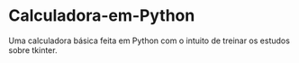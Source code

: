 # Calculadora-em-Python
Uma calculadora básica feita em Python com o intuito de treinar os estudos sobre tkinter.
